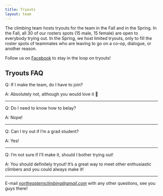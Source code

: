 ```yaml
---
title: Tryouts
layout: team
---
```

The climbing team hosts tryouts for the team in the Fall and in the
Spring. In the Fall, all 30 of our rosters spots (15 male, 15 female)
are open to everybody trying out. In the Spring, we host limited
tryouts, only to fill the roster spots of teammates who are leaving to
go on a co-op, dialogue, or another reason.

Follow us on [Facebook](https://www.facebook.com/northeasternclimbing/)
to stay in the loop on tryouts!

## Tryouts FAQ

Q: If I make the team, do I have to join?

A: Absolutely not, although you would love it 🙂

---

Q: Do I need to know how to belay?

A: Nope!

---

Q: Can I try out if I’m a grad student?

A: Yes!

---

Q: I’m not sure if I’ll make it, should I bother trying out!

A: You should definitely tryout! It’s a great way to meet other enthusiastic climbers and you could always make it!

---

E-mail *northeasternclimbing@gmail.com* with any other questions, see you guys there!